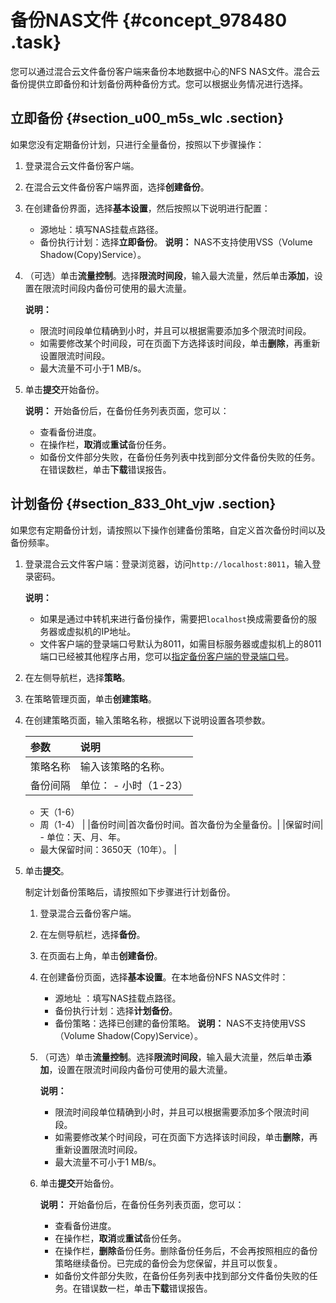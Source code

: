 # 备份NAS文件 {#concept_978480 .task}

您可以通过混合云文件备份客户端来备份本地数据中心的NFS NAS文件。混合云备份提供立即备份和计划备份两种备份方式。您可以根据业务情况进行选择。

## 立即备份 {#section_u00_m5s_wlc .section}

如果您没有定期备份计划，只进行全量备份，按照以下步骤操作：

1.  登录混合云文件备份客户端。
2.  在混合云文件备份客户端界面，选择**创建备份**。
3.  在创建备份界面，选择**基本设置**，然后按照以下说明进行配置： 

    -   源地址：填写NAS挂载点路径。
    -   备份执行计划：选择**立即备份**。
    **说明：** NAS不支持使用VSS（Volume Shadow\(Copy\)Service）。

4.  （可选）单击**流量控制**。选择**限流时间段**，输入最大流量，然后单击**添加**，设置在限流时间段内备份可使用的最大流量。 

    **说明：** 

    -   限流时间段单位精确到小时，并且可以根据需要添加多个限流时间段。
    -   如需要修改某个时间段，可在页面下方选择该时间段，单击**删除**，再重新设置限流时间段。
    -   最大流量不可小于1 MB/s。
5.  单击**提交**开始备份。 

    **说明：** 开始备份后，在备份任务列表页面，您可以：

    -   查看备份进度。
    -   在操作栏，**取消**或**重试**备份任务。
    -   如备份文件部分失败，在备份任务列表中找到部分文件备份失败的任务。在错误数栏，单击**下载**错误报告。

## 计划备份 {#section_833_0ht_vjw .section}

如果您有定期备份计划，请按照以下操作创建备份策略，自定义首次备份时间以及备份频率。

1.  登录混合云文件客户端：登录浏览器，访问`http://localhost:8011`，输入登录密码。 

    **说明：** 

    -   如果是通过中转机来进行备份操作，需要把`localhost`换成需要备份的服务器或虚拟机的IP地址。
    -   文件客户端的登录端口号默认为8011，如需目标服务器或虚拟机上的8011端口已经被其他程序占用，您可以[指定备份客户端的登录端口号](../../../../cn.zh-CN/常见问题/本地备份相关问题/如何修改文件备份客户端的登录端口？.md)。
2.  在左侧导航栏，选择**策略**。
3.  在策略管理页面，单击**创建策略**。
4.  在创建策略页面，输入策略名称，根据以下说明设置各项参数。 

    |参数|说明|
    |:-|:-|
    |策略名称|输入该策略的名称。|
    |备份间隔|单位：     -   小时（1-23）
    -   天（1-6）
    -   周（1-4）
 |
    |备份时间|首次备份时间。首次备份为全量备份。|
    |保留时间|     -   单位：天、月、年。
    -   最大保留时间：3650天（10年）。
 |

5.  单击**提交**。 

    制定计划备份策略后，请按照如下步骤进行计划备份。

    1.  登录混合云备份客户端。
    2.  在左侧导航栏，选择**备份**。
    3.  在页面右上角，单击**创建备份**。
    4.  在创建备份页面，选择**基本设置**。在本地备份NFS NAS文件时：

        -   源地址 ：填写NAS挂载点路径。
        -   备份执行计划：选择**计划备份**。
        -   备份策略：选择已创建的备份策略。
        **说明：** NAS不支持使用VSS（Volume Shadow\(Copy\)Service）。

    5.  （可选）单击**流量控制**。选择**限流时间段**，输入最大流量，然后单击**添加**，设置在限流时间段内备份可使用的最大流量。

        **说明：** 

        -   限流时间段单位精确到小时，并且可以根据需要添加多个限流时间段。
        -   如需要修改某个时间段，可在页面下方选择该时间段，单击**删除**，再重新设置限流时间段。
        -   最大流量不可小于1 MB/s。
    6.  单击**提交**开始备份。

        **说明：** 开始备份后，在备份任务列表页面，您可以：

        -   查看备份进度。
        -   在操作栏，**取消**或**重试**备份任务。
        -   在操作栏，**删除**备份任务。删除备份任务后，不会再按照相应的备份策略继续备份。已完成的备份会为您保留，并且可以恢复。
        -   如备份文件部分失败，在备份任务列表中找到部分文件备份失败的任务。在错误数一栏，单击**下载**错误报告。

